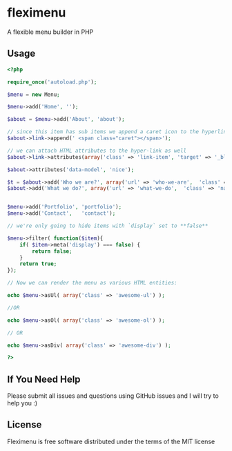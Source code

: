 fleximenu
=========

A flexible menu builder in PHP


## Usage


```php
<?php

require_once('autoload.php');

$menu = new Menu;

$menu->add('Home', '');

$about = $menu->add('About', 'about');

// since this item has sub items we append a caret icon to the hyperlink text
$about->link->append(' <span class="caret"></span>');

// we can attach HTML attributes to the hyper-link as well
$about->link->attributes(array('class' => 'link-item', 'target' => '_blank'));

$about->attributes('data-model', 'nice');

$t = $about->add('Who we are?', array('url' => 'who-we-are',  'class' => 'navbar-item whoweare'));
$about->add('What we do?', array('url' => 'what-we-do',  'class' => 'navbar-item whatwedo'));


$menu->add('Portfolio', 'portfolio');
$menu->add('Contact',   'contact');

// we're only going to hide items with `display` set to **false**

$menu->filter( function($item){
	if( $item->meta('display') === false) {
		return false;
	}
	return true;
});

// Now we can render the menu as various HTML entities:

echo $menu->asUl( array('class' => 'awesome-ul') );

//OR

echo $menu->asOl( array('class' => 'awesome-ol') );

// OR

echo $menu->asDiv( array('class' => 'awesome-div') );

?>
```

## If You Need Help
Please submit all issues and questions using GitHub issues and I will try to help you :)

## License
Fleximenu is free software distributed under the terms of the MIT license
